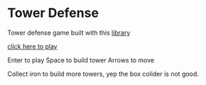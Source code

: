 # Tower Defense
Tower defense game built with this [library](https://github.com/diogoeichert/core2d)

[click here to play](https://danielcolnaghi.github.io/towerdefense)

Enter to play
Space to build tower
Arrows to move

Collect iron to build more towers, yep the box colider is not good.
